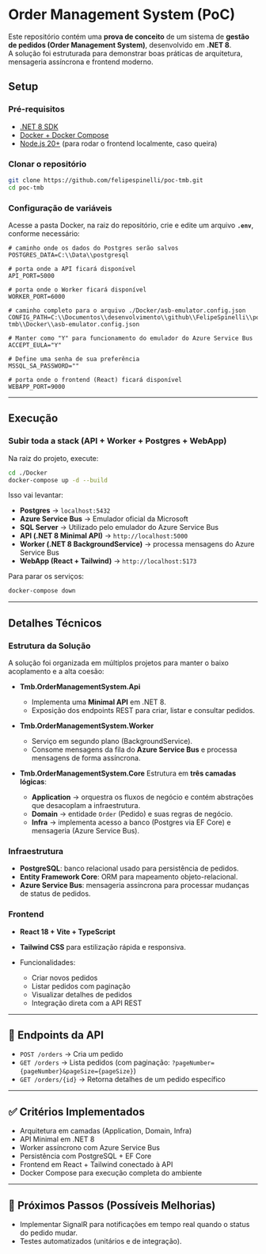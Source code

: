 # Order Management System (PoC)

Este repositório contém uma **prova de conceito** de um sistema de **gestão de pedidos (Order Management System)**, desenvolvido em **.NET 8**.  
A solução foi estruturada para demonstrar boas práticas de arquitetura, mensageria assíncrona e frontend moderno.

## Setup

### Pré-requisitos
- [.NET 8 SDK](https://dotnet.microsoft.com/en-us/download/dotnet/8.0)
- [Docker + Docker Compose](https://www.docker.com/)
- [Node.js 20+](https://nodejs.org/) (para rodar o frontend localmente, caso queira)

### Clonar o repositório
```bash
git clone https://github.com/felipespinelli/poc-tmb.git
cd poc-tmb
````

### Configuração de variáveis

Acesse a pasta Docker, na raiz do repositório, crie e edite um arquivo **`.env`**, conforme necessário:

```env
# caminho onde os dados do Postgres serão salvos
POSTGRES_DATA=C:\\Data\\postgresql  

# porta onde a API ficará disponível
API_PORT=5000

# porta onde o Worker ficará disponível
WORKER_PORT=6000

# caminho completo para o arquivo ./Docker/asb-emulator.config.json
CONFIG_PATH=C:\\Documentos\\desenvolvimento\\github\\FelipeSpinelli\\poc-tmb\\Docker\\asb-emulator.config.json

# Manter como "Y" para funcionamento do emulador do Azure Service Bus
ACCEPT_EULA="Y"                                                      

# Define uma senha de sua preferência 
MSSQL_SA_PASSWORD=""

# porta onde o frontend (React) ficará disponível
WEBAPP_PORT=9000
```
---

## Execução

### Subir toda a stack (API + Worker + Postgres + WebApp)

Na raiz do projeto, execute:

```bash
cd ./Docker
docker-compose up -d --build
```

Isso vai levantar:

* **Postgres** → `localhost:5432`
* **Azure Service Bus** → Emulador oficial da Microsoft
* **SQL Server** → Utilizado pelo emulador do Azure Service Bus
* **API (.NET 8 Minimal API)** → `http://localhost:5000`
* **Worker (.NET 8 BackgroundService)** → processa mensagens do Azure Service Bus
* **WebApp (React + Tailwind)** → `http://localhost:5173`

Para parar os serviços:

```bash
docker-compose down
```
---

## Detalhes Técnicos

### Estrutura da Solução

A solução foi organizada em múltiplos projetos para manter o baixo acoplamento e a alta coesão:

* **Tmb.OrderManagementSystem.Api**

  * Implementa uma **Minimal API** em .NET 8.
  * Exposição dos endpoints REST para criar, listar e consultar pedidos.

* **Tmb.OrderManagementSystem.Worker**

  * Serviço em segundo plano (BackgroundService).
  * Consome mensagens da fila do **Azure Service Bus** e processa mensagens de forma assíncrona.

* **Tmb.OrderManagementSystem.Core**
  Estrutura em **três camadas lógicas**:

  * **Application** → orquestra os fluxos de negócio e contém abstrações que desacoplam a infraestrutura.
  * **Domain** → entidade `Order` (Pedido) e suas regras de negócio.
  * **Infra** → implementa acesso a banco (Postgres via EF Core) e mensageria (Azure Service Bus).

### Infraestrutura

* **PostgreSQL**: banco relacional usado para persistência de pedidos.
* **Entity Framework Core**: ORM para mapeamento objeto-relacional.
* **Azure Service Bus**: mensageria assíncrona para processar mudanças de status de pedidos.

### Frontend

* **React 18 + Vite + TypeScript**
* **Tailwind CSS** para estilização rápida e responsiva.
* Funcionalidades:

  * Criar novos pedidos
  * Listar pedidos com paginação
  * Visualizar detalhes de pedidos
  * Integração direta com a API REST

---

## 📌 Endpoints da API

* `POST /orders` → Cria um pedido
* `GET /orders` → Lista pedidos (com paginação: `?pageNumber={pageNumber}&pageSize={pageSize}`)
* `GET /orders/{id}` → Retorna detalhes de um pedido específico

---

## ✅ Critérios Implementados

* Arquitetura em camadas (Application, Domain, Infra)
* API Minimal em .NET 8
* Worker assíncrono com Azure Service Bus
* Persistência com PostgreSQL + EF Core
* Frontend em React + Tailwind conectado à API
* Docker Compose para execução completa do ambiente

---

## 🚀 Próximos Passos (Possíveis Melhorias)

* Implementar SignalR para notificações em tempo real quando o status do pedido mudar.
* Testes automatizados (unitários e de integração).
```